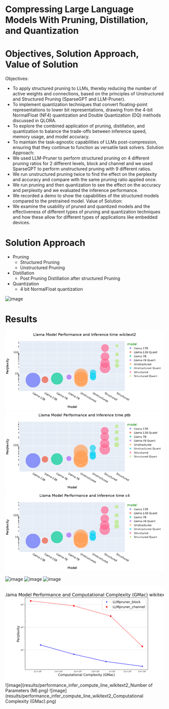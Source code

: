 # Compressing Large Language Models With Pruning, Distillation, and Quantization

# Objectives, Solution Approach, Value of Solution 

Objectives:
- To apply structured pruning to LLMs, thereby reducing the number of active weights and connections, based on the principles of Unstructured and Structured Pruning (SparseGPT and LLM-Pruner).
- To implement quantization techniques that convert floating-point representations to lower bit representations, drawing from the 4-bit NormalFloat (NF4) quantization and Double Quantization (DQ) methods discussed in QLORA.
- To explore the combined application of pruning, distillation, and quantization to balance the trade-offs between inference speed, memory usage, and model accuracy.
- To maintain the task-agnostic capabilities of LLMs post-compression, ensuring that they continue to function as versatile task solvers.
Solution Approach:
- We used LLM-Pruner to perform structured pruning on 4 different pruning ratios for 2 different levels, block and channel and we used SparseGPT to perform unstructured pruning with 9 different ratios.
- We run unstructured pruning twice to find the effect on the perplexity and accuracy and compare with the same pruning ratio applied once.
- We run pruning and then quantization to see the effect on the accuracy and perplexity and we evaluated the inference performance.
- We recorded a demo to show the capabilities of the structured models compared to the pretrained model.
Value of Solution:
- We examine the usability of pruned and quantized models and the effectiveness of different types of pruning and quantization techniques and how these allow for different types of applications like embedded devices.


# Solution Approach 
- Pruning
  - Structured Pruning
  - Unstructured Pruning
- Distillation
  - Post Pruning Distillation after structured Pruning
- Quantization
  - 4 bit NormalFloat quantization

![image](results/methodpaper_model_structure_new.png)

# Results

![image](results/bubble_wikitext2.png)
![image](results/bubble_ptb.png)
![image](results/bubble_c4.png)

![image](results/quantized%20model%20performance%20wikitext2.png)
![image](results/quantized%20model%20performance%20ptb.png)
![image](results/quantized%20model%20performance%20c4.png)


![image](results/performance_infer_compute_line_wikitext2_Computational%20Complexity%20(GMac).png)
![image](results/performance_infer_compute_line_wikitext2_Number of Parameters (M).png)
![image](results/performance_infer_compute_line_wikitext2_Computational Complexity (GMac).png)
